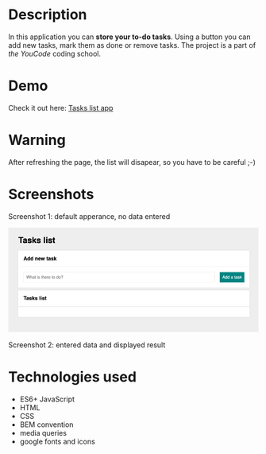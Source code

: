 # Description
In this application you can **store your to-do tasks**. Using a button you can add new tasks, mark them as done or remove tasks. The project is a part of *the YouCode* coding school.

# Demo
Check it out here: [Tasks list app](https://katarzynadworak.github.io/tasks-list/)

# Warning
After refreshing the page, the list will disapear, so you have to be careful ;-)

# Screenshots
Screenshot 1: default apperance, no data entered

![Screenshot1](https://github.com/KatarzynaDworak/tasks-list/blob/master/images/screen1.png?raw=true)

Screenshot 2: entered data and displayed result

# Technologies used
- ES6+ JavaScript
- HTML
- CSS
- BEM convention
- media queries
- google fonts and icons

  
